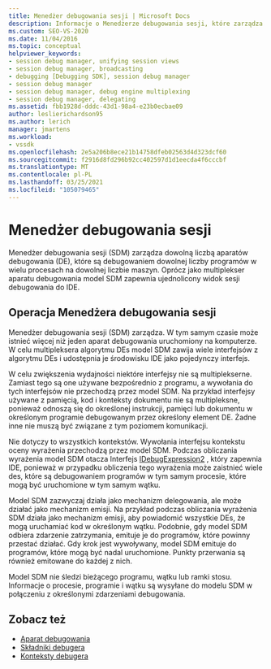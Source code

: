 ```yaml
---
title: Menedżer debugowania sesji | Microsoft Docs
description: Informacje o Menedżerze debugowania sesji, które zarządza wieloma aparatami debugowania debugowanie programów w wielu procesach na dowolnej liczbie komputerów.
ms.custom: SEO-VS-2020
ms.date: 11/04/2016
ms.topic: conceptual
helpviewer_keywords:
- session debug manager, unifying session views
- session debug manager, broadcasting
- debugging [Debugging SDK], session debug manager
- session debug manager
- session debug manager, debug engine multiplexing
- session debug manager, delegating
ms.assetid: fbb1928d-dddc-43d1-98a4-e23b0ecbae09
author: leslierichardson95
ms.author: lerich
manager: jmartens
ms.workload:
- vssdk
ms.openlocfilehash: 2e5a206b8ece21b14758dfeb02563d4d323dcf60
ms.sourcegitcommit: f2916d8fd296b92cc402597d1d1eecda4f6cccbf
ms.translationtype: MT
ms.contentlocale: pl-PL
ms.lasthandoff: 03/25/2021
ms.locfileid: "105079465"
---
```

# <a name="session-debug-manager"></a>Menedżer debugowania sesji
Menedżer debugowania sesji (SDM) zarządza dowolną liczbą aparatów debugowania (DE), które są debugowaniem dowolnej liczby programów w wielu procesach na dowolnej liczbie maszyn. Oprócz jako multiplekser aparatu debugowania model SDM zapewnia ujednolicony widok sesji debugowania do IDE.

## <a name="session-debug-manager-operation"></a>Operacja Menedżera debugowania sesji
 Menedżer debugowania sesji (SDM) zarządza. W tym samym czasie może istnieć więcej niż jeden aparat debugowania uruchomiony na komputerze. W celu multipleksera algorytmu DEs model SDM zawija wiele interfejsów z algorytmu DEs i udostępnia je środowisku IDE jako pojedynczy interfejs.

 W celu zwiększenia wydajności niektóre interfejsy nie są multiplekserne. Zamiast tego są one używane bezpośrednio z programu, a wywołania do tych interfejsów nie przechodzą przez model SDM. Na przykład interfejsy używane z pamięcią, kod i konteksty dokumentu nie są multipleksne, ponieważ odnoszą się do określonej instrukcji, pamięci lub dokumentu w określonym programie debugowanym przez określony element DE. Żadne inne nie muszą być związane z tym poziomem komunikacji.

 Nie dotyczy to wszystkich kontekstów. Wywołania interfejsu kontekstu oceny wyrażenia przechodzą przez model SDM. Podczas obliczania wyrażenia model SDM otacza Interfejs [IDebugExpression2](../../extensibility/debugger/reference/idebugexpression2.md) , który zapewnia IDE, ponieważ w przypadku obliczenia tego wyrażenia może zaistnieć wiele des, które są debugowaniem programów w tym samym procesie, które mogą być uruchomione w tym samym wątku.

 Model SDM zazwyczaj działa jako mechanizm delegowania, ale może działać jako mechanizm emisji. Na przykład podczas obliczania wyrażenia SDM działa jako mechanizm emisji, aby powiadomić wszystkie DEs, że mogą uruchamiać kod w określonym wątku. Podobnie, gdy model SDM odbiera zdarzenie zatrzymania, emituje je do programów, które powinny przestać działać. Gdy krok jest wywoływany, model SDM emituje do programów, które mogą być nadal uruchomione. Punkty przerwania są również emitowane do każdej z nich.

 Model SDM nie śledzi bieżącego programu, wątku lub ramki stosu. Informacje o procesie, programie i wątku są wysyłane do modelu SDM w połączeniu z określonymi zdarzeniami debugowania.

## <a name="see-also"></a>Zobacz też
- [Aparat debugowania](../../extensibility/debugger/debug-engine.md)
- [Składniki debugera](../../extensibility/debugger/debugger-components.md)
- [Konteksty debugera](../../extensibility/debugger/debugger-contexts.md)
